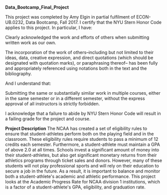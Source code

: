 **Data_Bootcamp_Final_Project**

This project was completed by Amy Elgin in partial fulfilment of ECON-UB.0232, Data Bootcamp, Fall 2017. I certify that the NYU Stern Honor Code applies to this project. In particular, I have:

Clearly acknowledged the work and efforts of others when submitting written work as our own.

The incorporation of the work of others–including but not limited to their ideas, data, creative
expression, and direct quotations (which should be designated with quotation marks), or paraphrasing thereof– has been fully and appropriately referenced using notations both in the text and the bibliography.

And I understand that:

Submitting the same or substantially similar work in multiple courses, either in the same semester
or in a different semester, without the express approval of all instructors is strictly forbidden.

I acknowledge that a failure to abide by NYU Stern Honor Code will result in a failing grade for
the project and course.

**Project Description**
The NCAA has created a set of eligibility rules to ensure that student-athletes perform both on the playing field and in the classroom. These eligibility rules require students to pass a minimum of 12 credits each semester. Furthermore, a student-athlete must maintain a GPA of above 2.0 at all times. Schools invest a significant amount of money into their student-athletes, but also get significant monetary returns from their athletics programs through ticket sales and donors. However, many of these students will not play professional sports and will rely on their education to secure a job in the future. As a result, it is important to balance and monitor both a student-athlete's academic and athletic performance. This project looks at the Academic Progress Rate for NCAA division 1 institutions, which is a factor of a student-athlete's GPA, eligibility, and graduation rate. 

